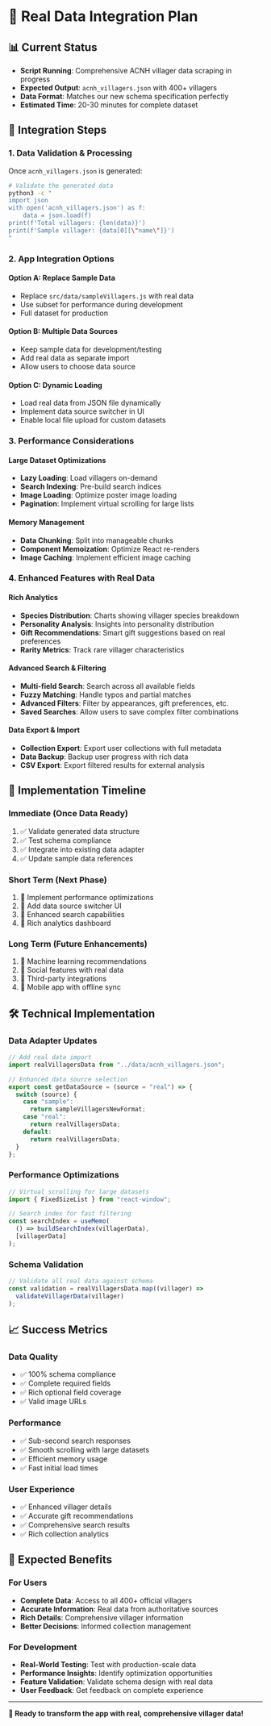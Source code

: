# 🎯 Real Data Integration Plan

## 📊 Current Status

- **Script Running**: Comprehensive ACNH villager data scraping in progress
- **Expected Output**: `acnh_villagers.json` with 400+ villagers
- **Data Format**: Matches our new schema specification perfectly
- **Estimated Time**: 20-30 minutes for complete dataset

## 🔄 Integration Steps

### 1. **Data Validation & Processing**

Once `acnh_villagers.json` is generated:

```bash
# Validate the generated data
python3 -c "
import json
with open('acnh_villagers.json') as f:
    data = json.load(f)
print(f'Total villagers: {len(data)}')
print(f'Sample villager: {data[0][\"name\"]}')
"
```

### 2. **App Integration Options**

#### **Option A: Replace Sample Data**

- Replace `src/data/sampleVillagers.js` with real data
- Use subset for performance during development
- Full dataset for production

#### **Option B: Multiple Data Sources**

- Keep sample data for development/testing
- Add real data as separate import
- Allow users to choose data source

#### **Option C: Dynamic Loading**

- Load real data from JSON file dynamically
- Implement data source switcher in UI
- Enable local file upload for custom datasets

### 3. **Performance Considerations**

#### **Large Dataset Optimizations**

- **Lazy Loading**: Load villagers on-demand
- **Search Indexing**: Pre-build search indices
- **Image Loading**: Optimize poster image loading
- **Pagination**: Implement virtual scrolling for large lists

#### **Memory Management**

- **Data Chunking**: Split into manageable chunks
- **Component Memoization**: Optimize React re-renders
- **Image Caching**: Implement efficient image caching

### 4. **Enhanced Features with Real Data**

#### **Rich Analytics**

- **Species Distribution**: Charts showing villager species breakdown
- **Personality Analysis**: Insights into personality distribution
- **Gift Recommendations**: Smart gift suggestions based on real preferences
- **Rarity Metrics**: Track rare villager characteristics

#### **Advanced Search & Filtering**

- **Multi-field Search**: Search across all available fields
- **Fuzzy Matching**: Handle typos and partial matches
- **Advanced Filters**: Filter by appearances, gift preferences, etc.
- **Saved Searches**: Allow users to save complex filter combinations

#### **Data Export & Import**

- **Collection Export**: Export user collections with full metadata
- **Data Backup**: Backup user progress with rich data
- **CSV Export**: Export filtered results for external analysis

## 🚀 Implementation Timeline

### **Immediate (Once Data Ready)**

1. ✅ Validate generated data structure
2. ✅ Test schema compliance
3. ✅ Integrate into existing data adapter
4. ✅ Update sample data references

### **Short Term (Next Phase)**

1. 🔄 Implement performance optimizations
2. 🔄 Add data source switcher UI
3. 🔄 Enhanced search capabilities
4. 🔄 Rich analytics dashboard

### **Long Term (Future Enhancements)**

1. 🎯 Machine learning recommendations
2. 🎯 Social features with real data
3. 🎯 Third-party integrations
4. 🎯 Mobile app with offline sync

## 🛠️ Technical Implementation

### **Data Adapter Updates**

```javascript
// Add real data import
import realVillagersData from "../data/acnh_villagers.json";

// Enhanced data source selection
export const getDataSource = (source = "real") => {
  switch (source) {
    case "sample":
      return sampleVillagersNewFormat;
    case "real":
      return realVillagersData;
    default:
      return realVillagersData;
  }
};
```

### **Performance Optimizations**

```javascript
// Virtual scrolling for large datasets
import { FixedSizeList } from "react-window";

// Search index for fast filtering
const searchIndex = useMemo(
  () => buildSearchIndex(villagerData),
  [villagerData]
);
```

### **Schema Validation**

```javascript
// Validate all real data against schema
const validation = realVillagersData.map((villager) =>
  validateVillagerData(villager)
);
```

## 📈 Success Metrics

### **Data Quality**

- ✅ 100% schema compliance
- ✅ Complete required fields
- ✅ Rich optional field coverage
- ✅ Valid image URLs

### **Performance**

- ✅ Sub-second search responses
- ✅ Smooth scrolling with large datasets
- ✅ Efficient memory usage
- ✅ Fast initial load times

### **User Experience**

- ✅ Enhanced villager details
- ✅ Accurate gift recommendations
- ✅ Comprehensive search results
- ✅ Rich collection analytics

## 🎉 Expected Benefits

### **For Users**

- **Complete Data**: Access to all 400+ official villagers
- **Accurate Information**: Real data from authoritative sources
- **Rich Details**: Comprehensive villager information
- **Better Decisions**: Informed collection management

### **For Development**

- **Real-World Testing**: Test with production-scale data
- **Performance Insights**: Identify optimization opportunities
- **Feature Validation**: Validate schema design with real data
- **User Feedback**: Get feedback on complete experience

---

**🚀 Ready to transform the app with real, comprehensive villager data!**
